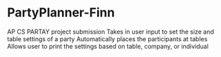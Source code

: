 # PartyPlanner-Finn
AP CS PARTAY project submission
Takes in user input to set the size and table settings of a party
Automatically places the participants at tables 
Allows user to print the settings based on table, company, or individual
